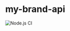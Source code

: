 # my-brand-api

![Node.js CI](https://github.com/niyonkurueric/ATLP_BACKEND/workflows/Node.js%20CI/badge.svg?branch=chore-test) 
